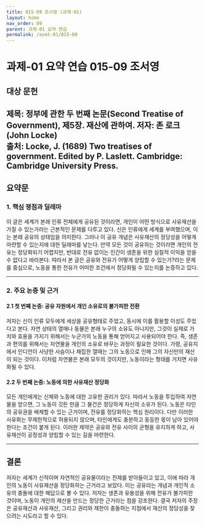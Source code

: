 ```yaml
---
title: 015-09 조서영 (과제-01)
layout: home
nav_order: 09
parent: 과제-01 요약 연습
permalink: /asmt-01/015-09
---
```


# 과제-01 요약 연습 015-09 조서영 

## 대상 문헌  
**제목**: 정부에 관한 두 번째 논문(Second Treatise of Government), 제5장. 재산에 관하여.
**저자**: 존 로크(John Locke)  
**출처**: Locke, J. (1689) Two treatises of government. Edited by P. Laslett. Cambridge: Cambridge University Press.
---

## 요약문  

### 1. 핵심 쟁점과 딜레마  
이 글은 세계가 본래 인류 전체에게 공유된 것이라면, 개인이 어떤 방식으로 사유재산을 가질 수 있는가라는 근본적인 문제를 다루고 있다. 신은 인류에게 세계를 부여했으며, 이는 본래 공유의 상태임을 의미한다. 그러나 이 공유 개념은 사유재산의 정당성을 어떻게 마련할 수 있는지에 대한 딜레마를 낳는다. 만약 모든 것이 공유하는 것이라면 개인의 전유는 정당화되기 어렵지만, 반대로 전유 없이는 인간이 생존을 위한 실질적 이익을 얻을 수 없다고 바라본다. 따라서 본 글은 공유와 전유가 어떻게 양립할 수 있는가?라는 문제를 중심으로, 노동을 통한 전유가 어떠한 조건에서 정당화될 수 있는지를 논증하고 있다.

---

### 2. 주요 논증 및 근거  

#### 2.1 첫 번째 논증: 공유 자원에서 개인 소유로의 불가피한 전환
저자는 신이 인류 모두에게 세상을 공유형태로 주었고, 동시에 이를 활용할 이성도 주었다고 본다. 자연 상태의 열매나 동물은 본래 누구의 소유도 아니지만, 그것이 실제로 가치와 효용을 가지기 위해서는 누군가의 노동을 통해 얻어지고 사용되어야 한다. 즉, 생존과 편의를 위해서는 자연물을 개인의 소유로 바꾸는 과정이 필요한 것이다. 가령, 공유지에서 인디언이 사냥한 사슴이나 채집한 열매는 그의 노동으로 인해 그의 자신만의 재산이 되는 것이다. 이처럼 자연물은 본래 모두의 것이지만, 노동이라는 형태를 거치면 사유화될 수 있다.

#### 2.2 두 번째 논증: 노동에 의한 사유재산 정당화
모든 개인에게는 신체와 노동에 대한 고유한 권리가 있다. 따라서 노동을 투입하여 자연물을 얻으면, 그 노동이 깃든 만큼 그 물건은 정당하게 자신의 소유가 된다. 노동은 타인의 공유권을 배제할 수 있는 근거이며, 전유를 정당화하는 핵심 원리이다. 다만 이러한 사유화는 무제한적으로 허용되지 않으며, 타인에게도 충분하고 동등한 몫이 남아 있어야 한다는 조건이 붙게 된다. 이러한 제약은 공유와 전유 사이의 균형을 유지하게 하고, 사유재산이 공정성과 양립할 수 있는 길을 마련한다.

---

## 결론  
저자는 세계가 신적이며 자연적인 공유물이라는 전제를 받아들이고 있고, 이에 따라 개인의 노동이 사유재산을 정당화하는 근거라고 보았다. 이는 공유라는 개념과 개인적 소유의 충돌에 대한 해답으로 볼 수 있다. 저자는 생존과 유용성을 위해 전유가 불가피한 것이며, 노동이 개인의 재산을 만드는 정당한 근거라는 점을 강조한다. 결국 저자의 주장은 공유재산과 사유재산, 그리고 권리와 제한이 충돌하는 지점에서 재산의 정당성을 찾으려는 시도라고 할 수 있다.

